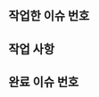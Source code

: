## 작업한 이슈 번호
<!---- 작업한 이슈번호를 기록해 주세요! ex) #11 -->

## 작업 사항 


## 완료 이슈 번호
<!---- ex) close #이슈번호 -->
